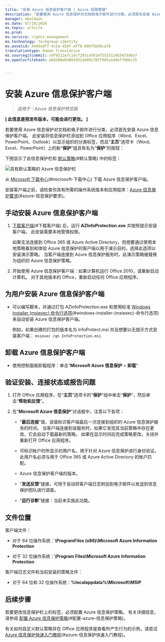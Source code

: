 ```yaml
---
title: "安装 Azure 信息保护客户端 | Azure 权限管理"
description: "若要使用 Azure 信息保护对文档和电子邮件进行分类，必须首先安装 Azure 信息保护客户端。 此安装将信息保护栏添加到 Office 应用程序（Word、Excel、PowerPoint、Outlook）以显示组织的分类标签，而且“主页”选项卡（Word、Excel、PowerPoint）上的新“保护”组具有名为“保护”的按钮。"
manager: mbaldwin
ms.date: 07/29/2016
ms.topic: article
ms.prod: 
ms.service: rights-management
ms.technology: techgroup-identity
ms.assetid: 4445adff-4c5a-450f-aff8-88bf5bd4ca78
translationtype: Human Translation
ms.sourcegitcommit: c9f9211e7c1dcf293caf81475515114b5433d6a7
ms.openlocfilehash: ab8388e03803d32a6891785f905a1ddef796bc25


---
```


# 安装 Azure 信息保护客户端

>*适用于：Azure 信息保护预览版*

**[ 此信息是预发布版本，可能会进行更改。 ]**

若要使用 Azure 信息保护对文档和电子邮件进行分类，必须首先安装 Azure 信息保护客户端。 此安装将信息保护栏添加到 Office 应用程序（Word、Excel、PowerPoint、Outlook）以显示组织的分类标签，而且“**主页**”选项卡（Word、Excel、PowerPoint）上的新“**保护**”组具有名为“**保护**”的按钮：

下图显示了此信息保护栏和 [默认策略](configure-policy-default.md)(#默认策略) 中的标签：

![具有默认策略的 Azure 信息保护栏](../media/info-protect-bar-default.png)

从 [Microsoft 下载中心](https://www.microsoft.com/en-us/download/details.aspx?id=53018)(#microsoft-下载中心) 下载 Azure 信息保护客户端。

安装客户端之前，请检查你具有所需的操作系统版本和应用程序：[Azure 信息保护要求](requirements-azure-infoprotect.md)(#azure-信息保护要求)。


## 手动安装 Azure 信息保护客户端

1. [下载客户端](https://www.microsoft.com/en-us/download/details.aspx?id=53018)(#下载客户端) 后，运行 **AZInfoProtection.exe** 并按照提示安装客户端。 此安装需要本地管理权限。

    如果无法连接到 Office 365 或 Azure Active Directory，但想要通过使用本地策略看到和体验 Azure 信息保护的客户端以用于演示目的，选择此选项以安装演示策略。 当客户端连接到 Azure 信息保护服务时，此演示策略被替换为组织的 Azure 信息保护策略。 

2. 开始使用 Azure 信息保护客户端：如果计算机运行 Office 2010，请重新启动计算机。 对于其他版本的 Office，重新启动任何 Office 应用程序。

## 为用户安装 Azure 信息保护客户端

- 可以编写脚本，并通过打包 AZInfoProtection.exe 和使用标准 [Windows Installer (msiexec) 命令行选项](https://technet.microsoft.com/library/cc759262(v=ws.10).aspx)(#windows-installer-(msiexec)-命令行选项) 来自动安装 Azure 信息保护客户端。

    例如，如果创建的打包的版本名为 InfoProtect.msi 并且想要以无提示方式安装客户端： `msiexec /qn InfoProtection.msi`


## 卸载 Azure 信息保护客户端

- 使用控制面板卸载程序：单击“**Microsoft Azure 信息保护** > **卸载**”

## 验证安装、连接状态或报告问题

1. 打开 Office 应用程序，在“**主页**”选项卡的“**保护**”组中单击“**保护**”，然后单击“**帮助和反馈**”。

2. 在“**Microsoft Azure 信息保护**”对话框中，注意以下各项：

    - “**最后连接**”值，该值标识客户端最后一次连接到组织的 Azure 信息保护服务的时间。 当客户端连接到该服务时，如果它发现其当前策略中存在更改，它会自动下载最新的策略。 如果在显示时间后完成策略更改，关闭并重新打开 Office 应用程序。

    - 可标识帐户的所显示的用户名，用于针对 Azure 信息保护进行身份验证。 此用户名必须与用于 Office 365 或 Azure Active Directory 的帐户匹配。

    - Azure 信息保护客户端的版本。

    - “**发送反馈**”链接，可用于自动将客户端日志附加到电子邮件以发送到信息保护团队进行调查。

    - “**运行诊断**”链接：当前未实施此功能。

## 文件位置

客户端文件：   

- 对于 64 位操作系统：**\ProgramFiles (x86)\Microsoft Azure Information Protection**

- 对于 32 位操作系统：**\Program Files\Microsoft Azure Information Protection**

客户端日志文件和当前安装的策略文件：

- 对于 64 位和 32 位操作系统：**%localappdata%\Microsoft\MSIP**


## 后续步骤

若要更改信息保护栏上的标签，必须配置 Azure 信息保护策略。 有关详细信息，请参阅 [配置 Azure 信息保护策略](configure-policy.md)(#配置-azure-信息保护策略)。

有关如何自定义默认策略并在 Office 应用程序是查看所产生行为的示例，请尝试 [Azure 信息保护快速入门教程](infoprotect-quick-start-tutorial.md)(#azure-信息保护快速入门教程)。 



<!--HONumber=Aug16_HO4-->


